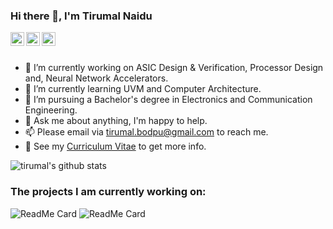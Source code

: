 ### Hi there 👋, I'm Tirumal Naidu

<a href="https://www.linkedin.com/in/tirumalnaidu/">
  <img align="left" alt="LinkdeIn" width="22px" src="https://cdn.jsdelivr.net/npm/simple-icons@v3/icons/linkedin.svg" />
</a>
<a href="https://twitter.com/tirumal_naidu">
  <img align="left" alt="Twitter" width="22px" src="https://cdn.jsdelivr.net/npm/simple-icons@v3/icons/twitter.svg" />
</a>
<a href="https://www.instagram.com/tirumal_naidu/">
  <img align="left" alt="Instagram" width="22px" src="https://cdn.jsdelivr.net/npm/simple-icons@v3/icons/instagram.svg" />
</a>
<br />
<br />

- 🔭 I’m currently working on ASIC Design & Verification, Processor Design and, Neural Network Accelerators.
- 🌱 I’m currently learning UVM and Computer Architecture.
- 💼 I’m pursuing a Bachelor's degree in Electronics and Communication Engineering.
- 💬 Ask me about anything, I'm happy to help.
- 📫 Please email via tirumal.bodpu@gmail.com to reach me.
- 📝 See my [Curriculum Vitae](https://drive.google.com/file/d/1yS8Cns-NaCVWgQp37xHZnJLdthL1KaYI/view?usp=sharing) to get more info.

![tirumal's github stats](https://github-readme-stats.vercel.app/api?username=tirumalnaidu&theme=graywhite&show_icons=true&hide_border=true)

### The projects I am currently working on:
![ReadMe Card](https://github-readme-stats.vercel.app/api/pin/?username=tirumalnaidu&repo=opencl-cnn-accelerator&theme=graywhite)
![ReadMe Card](https://github-readme-stats.vercel.app/api/pin/?username=tirumalnaidu&repo=pipelined-mips-processor&theme=graywhite)
